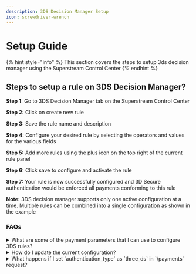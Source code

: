 ```yaml
---
description: 3DS Decision Manager Setup
icon: screwdriver-wrench
---
```


# Setup Guide

{% hint style="info" %}
This section covers the steps to setup 3ds decision manager using the Superstream Control Center
{% endhint %}

## Steps to setup a rule on 3DS Decision Manager?

**Step 1:** Go to 3DS Decision Manager tab on the Superstream Control Center

**Step 2:** Click on create new rule&#x20;

**Step 3:** Save the rule name and description&#x20;

**Step 4:** Configure your desired rule by selecting the operators and values for the various fields&#x20;

**Step 5:** Add more rules using the plus icon on the top right of the current rule panel&#x20;

**Step 6:** Click save to configure and activate the rule&#x20;

**Step 7:** Your rule is now successfully configured and 3D Secure authentication would be enforced all payments conforming to this rule

**Note:** 3DS decision manager supports only one active configuration at a time. Multiple rules can be combined into a single configuration as shown in the example

### FAQs
<details>
<summary>What are some of the payment parameters that I can use to configure 3DS rules?</summary>
* amount - set rules for a specific value or a range of values for the transaction amount
* currency - select the currency of transaction
* card\_type - choose between credit and debit cards
* card\_network - choose between card networks like visa, mastercard etc.
* billing\_country - to select the billing\_country
</details>

<details>
<summary>How do I update the current configuration?</summary>
Click on Create New and configure a new rule that would replace the existing configuration
</details>

<details>
<summary>What happens if I set `authentication_type` as `three_ds` in `/payments` request?</summary>
3D Secure will be enforced and override the 3DS Decision Manager's decision
</details>